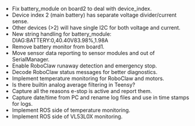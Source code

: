* Fix battery_module on board2 to deal with device_index.
* Device index 2 (main battery) has separate voltage divider/current sense.
* Other devices (>2) will have single I2C for both voltage and current.
* New string handling for battery_module: DIAG:BATTERY:0,40.40V83.98%,1.98A
* Remove battery monitor from board1.
* Move sensor data reporting to sensor modules and out of SerialManager.
* Enable RoboClaw runaway detection and emergency stop.
* Decode RoboClaw status messages for better diagnostics.
* Implement temperature monitoring for RoboClaw and motors.
* Is there builtin analog average filtering in Teensy?
* Capture all the reasons e-stop is active and report them.
* Capture date/time from PC and rename log files and use in time stamps for logs.
* Implement ROS side of temperature monitoring.
* Implement ROS side of VL53L0X monitoring.